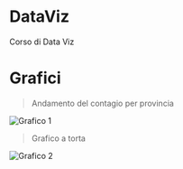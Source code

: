 # DataViz
Corso di Data Viz

# Grafici

> Andamento del contagio per provincia

![Grafico 1](graph1)

> Grafico a torta

![Grafico 2](graph2)
